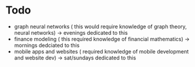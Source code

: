 # Todo

- graph neural networks ( this would require knowledge of graph theory, neural networks) -> evenings dedicated to this
- finance modeling ( this required knowledge of financial mathematics) -> mornings dedciated to this
- mobile apps and websites ( required knowledge of mobile development and website dev) -> sat/sundays dedicated to this
